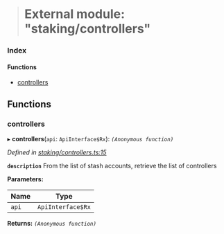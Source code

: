 > # External module: "staking/controllers"

### Index

#### Functions

* [controllers](_staking_controllers_.md#controllers)

## Functions

###  controllers

▸ **controllers**(`api`: `ApiInterface$Rx`): *`(Anonymous function)`*

*Defined in [staking/controllers.ts:15](https://github.com/polkadot-js/api/blob/1a80bde/packages/api-derive/src/staking/controllers.ts#L15)*

**`description`** From the list of stash accounts, retrieve the list of controllers

**Parameters:**

Name | Type |
------ | ------ |
`api` | `ApiInterface$Rx` |

**Returns:** *`(Anonymous function)`*
